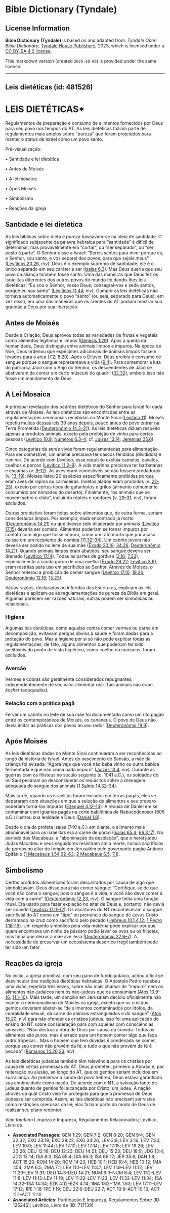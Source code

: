 # Bible Dictionary (Tyndale)

## License Information

**Bible Dictionary (Tyndale)** is based on and adapted from: _Tyndale Open Bible Dictionary_, [Tyndale House Publishers](https://tyndaleopenresources.com/), 2023, which is licensed under a [CC BY-SA 4.0 license](https://creativecommons.org/licenses/by-sa/4.0/legalcode.en).

This markdown version (created `2025-10-06`) is provided under the same license.



--------------------------------

## Leis dietéticas (id: 481526)

LEIS DIETÉTICAS\*
=================

Regulamentos de preparação e consumo de alimentos fornecidos por Deus para seu povo nos tempos do AT. As leis dietéticas faziam parte de regulamentos mais amplos sobre "pureza" que foram projetados para manter o status de Israel como um povo santo.

Pré\-visualização:

• Santidade e lei dietética

• Antes de Moisés

• A lei mosaica

• Após Moisés

• Simbolismo

• Reações da igreja

Santidade e lei dietética
-------------------------

As leis bíblicas sobre dieta e pureza baseavam\-se na ideia de santidade. O significado subjacente da palavra hebraica para “santidade” é difícil de determinar, mas provavelmente era “cortar”, ou “ser separado”, ou “ser posto à parte”. O Senhor disse a Israel: “Sereis santos para mim; porque eu, o Senhor, sou santo, e vos separei dos povos, para que sejais meus” ([Levíticos 20\.26](https://ref.ly/Lev20:26), rsv). Deus é o exemplo supremo de santidade; ele é o único separado em seu caráter e ser ([Isaías 6\.3](https://ref.ly/Isa6:3)). Mas Deus queria que seu povo da aliança também fosse santo. Uma das maneiras que Deus fez os israelitas diferentes dos outros povos do mundo foi dando\-lhes leis dietéticas: “Eu sou o Senhor, vosso Deus; consagrai\-vos e sede santos, porque eu sou santo” ([Levíticos 11\.44](https://ref.ly/Lev11:44), niv). Cumprir as leis dietéticas não tornava automaticamente o povo “santo” (ou seja, separado para Deus); em vez disso, era uma das maneiras que os crentes do AT podiam mostrar sua gratidão a Deus por sua libertação.

Antes de Moisés
---------------

Desde a Criação, Deus aprovou todas as variedades de frutas e vegetais como alimentos legítimos e limpos ([Gênesis 1\.29](https://ref.ly/Gen1:29)). Após a queda da humanidade, Deus distinguiu entre animais limpos e impuros. Na época de Noé, Deus ordenou que espécimes adicionais de animais limpos fossem levados para a arca ([7\.2](https://ref.ly/Gen7:2); [8\.20](https://ref.ly/Gen8:20)). Após o Dilúvio, Deus proibiu o consumo de sangue porque o sangue representava a vida ([9\.4](https://ref.ly/Gen9:4)). Para comemorar a luta do patriarca Jacó com o Anjo do Senhor, os descendentes de Jacó se abstiveram de comer um certo músculo do quadril ([32\.32](https://ref.ly/Gen32:32)), embora isso não fosse um mandamento de Deus.

A Lei Mosaica
-------------

A principal revelação dos padrões dietéticos do Senhor para Israel foi dada através de Moisés. As leis dietéticas são encontradas entre as regulamentações cerimoniais recebidas no Monte Sinai ([Levítico 11](https://ref.ly/Lev11:1-Lev11:47)). Moisés repetiu muitas dessas leis 39 anos depois, pouco antes do povo entrar na Terra Prometida ([Deuteronômio 14\.3–21](https://ref.ly/Deut14:3-Deut14:21)). As leis dietéticas diziam respeito apenas a produtos animais, exceto pela proibição de vinho para certas pessoas ([Levítico 10\.9](https://ref.ly/Lev10:9); [Números 6\.3–4](https://ref.ly/Num6:3-Num6:4); cf. [Juízes 13\.14](https://ref.ly/Judg13:14); [Jeremias 35\.6](https://ref.ly/Jer35:6)).

Cinco categorias de seres vivos foram regulamentadas para alimentação. Para ser comestível, um animal precisava ter cascos fendidos (divididos) e ruminar. De acordo com Levítico, esse requisito excluía camelos, cavalos, coelhos e porcos ([Levítico 11\.2–8](https://ref.ly/Lev11:2-Lev11:8)). A vida marinha precisava ter barbatanas e escamas (v. [9–12](https://ref.ly/Lev11:9-Lev11:12)). As aves eram comestíveis se não fossem predadoras (v. [13–19](https://ref.ly/Lev11:13-Lev11:19)); Moisés listou 20 espécies especificamente proibidas porque eram aves de rapina ou carniceiras. Insetos alados eram proibidos (v. [22–23](https://ref.ly/Lev11:22-Lev11:23)), exceto por certos tipos de gafanhotos e grilos (alimento comumente consumido por nômades do deserto). Finalmente, “os animais que se movem sobre o chão”, incluindo répteis e roedores (v. [29–31](https://ref.ly/Lev11:29-Lev11:31), niv), foram excluídos.

Outras proibições foram feitas sobre alimentos que, de outra forma, seriam considerados limpos. Por exemplo, nada encontrado já morto ([Deuteronômio 14\.21](https://ref.ly/Deut14:21)) ou que tivesse sido dilacerado por animais ([Levítico 17\.15](https://ref.ly/Lev17:15)) deveria ser comido. Alimentos poderiam se tornar impuros por contato com algo que fosse impuro, como um rato morto que por acaso caísse em um recipiente de comida ([11\.32–34](https://ref.ly/Lev11:32-Lev11:34)). Um cabrito jovem não deveria ser cozido no leite de sua mãe ([Êxodo 23\.19](https://ref.ly/Exod23:19); [34\.26](https://ref.ly/Exod34:26); [Deuteronômio 14\.21](https://ref.ly/Deut14:21)). Quando animais limpos eram abatidos, seu sangue deveria ser drenado ([Levítico 17\.14](https://ref.ly/Lev17:14)). Todas as partes de gordura ([3\.16](https://ref.ly/Lev3:16); [7\.23](https://ref.ly/Lev7:23)), especialmente a cauda gorda de uma ovelha ([Êxodo 29\.22](https://ref.ly/Exod29:22); [Levítico 3\.9](https://ref.ly/Lev3:9)), eram restritas para uso em sacrifícios ao Senhor. Através de Moisés, o Senhor reiterou a proibição de comer sangue ([Levítico 17\.10](https://ref.ly/Lev17:10); [19\.26](https://ref.ly/Lev19:26); [Deuteronômio 12\.16](https://ref.ly/Deut12:16); [15\.23](https://ref.ly/Deut15:23)).

Várias razões, declaradas ou inferidas das Escrituras, explicam as leis dietéticas e aplicam\-se às regulamentações de pureza da Bíblia em geral. Algumas parecem ser razões naturais; outras podem ser simbólicas ou relacionais.

### Higiene

Algumas leis dietéticas, como aquelas contra comer vermes ou carne em decomposição, evitavam perigos óbvios à saúde e foram dadas para a proteção do povo. Mas a higiene por si só não pode explicar todas as regulamentações; de fato, alguns alimentos que poderiam ter sido aceitáveis do ponto de vista higiênico, como coelho ou mariscos, foram excluídos.

### Aversão

Vermes e cobras são geralmente considerados repugnantes, independentemente de seu valor alimentar real. Tais animais não eram *kosher* (adequados).

### Relação com a prática pagã

Ferver um cabrito no leite de sua mãe foi documentado como um rito pagão entre os contemporâneos de Moisés, os cananeus. O povo de Deus não devia imitar as práticas dos povos ao seu redor ([Deuteronômio 18\.9](https://ref.ly/Deut18:9)).

Após Moisés
-----------

As leis dietéticas dadas no Monte Sinai continuaram a ser reconhecidas ao longo da história de Israel. Antes do nascimento de Sansão, a mãe da criança foi avisada: “Agora veja que você não beba vinho ou outra bebida fermentada e que não coma nada impuro” ([Juízes 13\.4](https://ref.ly/Judg13:4), niv). Durante as guerras com os filisteus no século seguinte (c. 1041 a.C.), os soldados do rei Saul pecaram ao desconsiderar os requisitos sobre a drenagem adequada do sangue dos animais ([1 Salmo 14\.32–34](https://ref.ly/1Sam14:32-1Sam14:34)).

Mais tarde, quando os israelitas foram exilados em terras pagãs, eles se depararam com situações em que a seleção de alimentos e seu preparo poderiam torná\-los impuros ([Ezequiel 4\.12–14](https://ref.ly/Ezek4:12-Ezek4:14)). A recusa de Daniel em se contaminar com iguarias pagãs na corte babilônica de Nabucodonosor (605 a.C.) ilustrou sua lealdade a Deus ([Daniel 1\.8](https://ref.ly/Dan1:8)).

Desde o dia do profeta Isaías (740 a.C.) em diante, o alimento mais abominável para os israelitas era a carne de porco ([Isaías 65\.4](https://ref.ly/Isa65:4); [66\.3,17](https://ref.ly/Isa66:3,Isa66:17)). No período dos Macabeus, a “abominação da desolação”, que o herói judeu Judas Macabeu e seus seguidores resistiram até a morte, incluía sacrifícios de porcos no altar do templo em Jerusalém pelo governante pagão Antíoco Epifânio ([1 Macabeus 1\.54,62–63](https://ref.ly/1Macc1:54,1Macc1:62-1Macc1:63); [2 Macabeus 6\.5](https://ref.ly/2Macc6:5); [7\.1](https://ref.ly/2Macc7:1)).

Simbolismo
----------

Certos produtos alimentícios foram descartados por causa de algo que simbolizavam. Deus disse para não comer sangue: “Certifique\-se de que você não coma o sangue; pois o sangue é a vida, e você não deve comer a vida com a carne” ([Deuteronômio 12\.23](https://ref.ly/Deut12:23), rsv). O sangue tinha uma função ritual. Era usado para fazer expiação no altar de Deus e, portanto, não devia ser comido ([Levítico 17\.11–12](https://ref.ly/Lev17:11-Lev17:12)). Os escritores do NT reconheceram o sangue sacrificial do AT como um “tipo” ou prenúncio do sangue de Jesus Cristo derramado na cruz como sacrifício pelo pecado ([Hebreus 10\.1,4,12](https://ref.ly/Heb10:1,Heb10:4,Heb10:12); [1 Pedro 1\.18–19](https://ref.ly/1Pet1:18-1Pet1:19)). Um respeito simbólico pela vida materna pode explicar por que quem encontrava um ninho de pássaro podia levar os ovos ou os filhotes, mas tinha que deixar a mãe ave ilesa ([Deuteronômio 22\.6–7](https://ref.ly/Deut22:6-Deut22:7)). A necessidade de preservar um ecossistema desértico frágil também pode ter sido um fator.

Reações da igreja
-----------------

No início, a igreja primitiva, com seu pano de fundo judaico, achou difícil se desvincular das tradições dietéticas hebraicas. O Apóstolo Pedro recebeu uma visão, repetida três vezes, sobre não mais chamar de "impuro" nem os alimentos não\-judaicos nem os não\-judeus que os consumiam ([Atos 10\.9–16](https://ref.ly/Acts10:9-Acts10:16); [11\.1–10](https://ref.ly/Acts11:1-Acts11:10)). Mais tarde, um concílio em Jerusalém decidiu oficialmente não manter o cerimonialismo de Moisés na igreja, exceto que os cristãos gentios deveriam abster\-se “de alimentos contaminados por ídolos, da imoralidade sexual, da carne de animais estrangulados e do sangue” ([Atos 15\.20](https://ref.ly/Acts15:20), niv) para não ofender os cristãos judeus. Isso foi uma aplicação do ensino do NT sobre consideração para com aqueles com consciências sensíveis. “Não destrua a obra de Deus por causa da comida. Todos os alimentos são puros, mas é errado para um homem comer algo que faça outro tropeçar... Mas o homem que tem dúvidas é condenado se comer, porque seu comer não provém da fé; e tudo o que não provém da fé é pecado” ([Romanos 14\.20,23](https://ref.ly/Rom14:20,Rom14:23), niv).

As leis dietéticas judaicas também têm relevância para os cristãos por causa de certas promessas do AT. Deus prometeu, primeiro a Abraão e, por reiteração ou alusão, ao longo do AT, que os gentios seriam incluídos em sua aliança. Ao preservar a saúde do povo hebreu, Deus estava garantindo sua continuidade como nação. De acordo com o NT, a salvação tanto de judeus quanto de gentios foi alcançada por Cristo, um judeu. A nação através da qual Cristo veio foi protegida para que a promessa de Deus pudesse ser cumprida. Assim, as leis dietéticas não precisam ser vistas como restrições onerosas da lei; elas faziam parte do modo de Deus de realizar seu plano redentor.

*Veja também* Limpeza e Impureza, Regulamentos Relacionados; Levítico, Livro de.

* **Associated Passages:** GEN 1:29; GEN 7:2; GEN 8:20; GEN 9:4; GEN 32:32; EXO 23:19; EXO 29:22; EXO 34:26; LEV 3:9; LEV 3:16; LEV 7:23; LEV 10:9; LEV 11:44; LEV 17:10; LEV 17:14; LEV 17:15; LEV 19:26; LEV 20:26; DEU 12:16; DEU 12:23; DEU 14:21; DEU 15:23; DEU 18:9; JDG 13:4; JDG 13:14; ISA 6:3; ISA 65:4; ISA 66:3; ISA 66:17; JER 35:6; DAN 1:8; ACT 15:20; ROM 14:20; ROM 14:23; HEB 10:1; HEB 10:4; HEB 10:12; 1MA 1:54; 2MA 6:5; 2MA 7:1; LEV 11:1–LEV 11:47; LEV 11:9–LEV 11:12; LEV 11:29–LEV 11:31; DEU 14:3–DEU 14:21; NUM 6:3–NUM 6:4; LEV 11:2–LEV 11:8; LEV 11:13–LEV 11:19; LEV 11:22–LEV 11:23; LEV 11:32–LEV 11:34; 1SA 14:32–1SA 14:34; EZK 4:12–EZK 4:14; 1MA 1:62–1MA 1:63; LEV 17:11–LEV 17:12; 1PE 1:18–1PE 1:19; DEU 22:6–DEU 22:7; ACT 10:9–ACT 10:16; ACT 11:1–ACT 11:10
* **Associated Articles:** Purificação E Impureza, Regulamentos Sobre (ID: 125246); Levítico, Livro de (ID: 717139)

